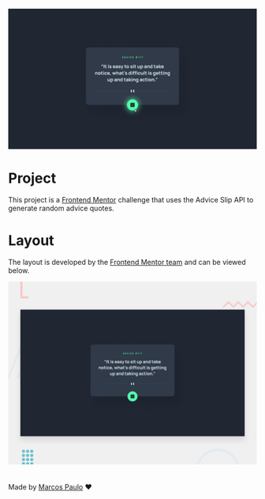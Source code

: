 <p align="center">
<img src="./assets/design/active-states.jpg">
</p>

# Project

This project is a [Frontend Mentor](https://www.frontendmentor.io/challenges/) challenge that uses the Advice Slip API to generate random advice quotes.

# Layout

The layout is developed by the [Frontend Mentor team](https://www.frontendmentor.io/) and can be viewed below.

<img src="./assets/design/desktop-preview.jpg" alt="Layout" style="margin-bottom: 20px;">

Made by [Marcos Paulo](https://github.com/marcosp-aulo/) ❤